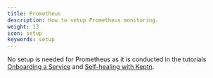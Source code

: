 ```yaml
---
title: Prometheus
description: How to setup Prometheus monitoring.
weight: 13
icon: setup
keywords: setup
---
```


No setup is needed for Prometheus as it is conducted in the tutorials [Onboarding a Service](../../../usecases/onboard-carts-service/) and [Self-healing with Keptn](../../../usecases/self-healing-with-keptn/).
